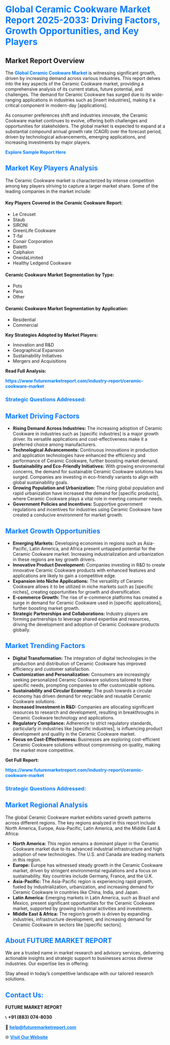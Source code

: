 <h1 style="color: #007BFF;">Global Ceramic Cookware Market Report 2025-2033: Driving Factors, Growth Opportunities, and Key Players</h1>

<section id="overview">
<h2>Market Report Overview</h2>
<p>The <a href="https://www.futuremarketreport.com/industry-report/ceramic-cookware-market" style="color: #007BFF; text-decoration: none;"><strong>Global Ceramic Cookware Market</strong></a> is witnessing significant growth, driven by increasing demand across various industries. This report delves into the key aspects of the Ceramic Cookware market, providing a comprehensive analysis of its current status, future potential, and challenges. The demand for Ceramic Cookware has surged due to its wide-ranging applications in industries such as [insert industries], making it a critical component in modern-day [applications].</p>
<p>As consumer preferences shift and industries innovate, the Ceramic Cookware market continues to evolve, offering both challenges and opportunities for stakeholders. The global market is expected to expand at a substantial compound annual growth rate (CAGR) over the forecast period, driven by technological advancements, emerging applications, and increasing investments by major players.</p>
</section>

<section id="overview">
<p><a href="https://www.futuremarketreport.com/request-sample/reportId=49070" style="color: #007BFF; text-decoration: none;"><strong>Explore Sample Report Here</strong></a></p>
</section>

<section id="key-players">
<h2 style="color: #007BFF;">Market Key Players Analysis</h2>
<p>The Ceramic Cookware market is characterized by intense competition among key players striving to capture a larger market share. Some of the leading companies in the market include:</p>
<h4>Key Players Covered in the Ceramic Cookware Report:</h4>
<ul><li>Le Creuset</li><li>Staub</li><li>SIRONI</li><li>GreenLife Cookware</li><li>T-fal</li><li>Conair Corporation</li><li>Bialetti</li><li>Calphalon</li><li>OneidaLimited</li><li>Healthy Ledgend Cookware</li></ul>
<h4>Ceramic Cookware Market Segmentation by Type:</h4>
<ul><li>Pots</li><li>Pans</li><li>Other</li></ul>

<h4>Ceramic Cookware Market Segmentation by Application:</h4>
<ul><li>Residential</li><li>Commercial</li></ul>
<p><strong>Key Strategies Adopted by Market Players:</strong></p>
<ul>
<li>Innovation and R&D</li>
<li>Geographical Expansion</li>
<li>Sustainability Initiatives</li>
<li>Mergers and Acquisitions</li>
</ul>
</section>

<section>
<p><strong>Read Full Analysis: </strong></p><a href="https://www.futuremarketreport.com/industry-report/ceramic-cookware-market" style="color: #007BFF; text-decoration: none;"><strong>https://www.futuremarketreport.com/industry-report/ceramic-cookware-market</strong></a>
<h3 style="color: #007BFF;">Strategic Questions Addressed:</h3>
</section>

<section id="driving-factors">
<h2 style="color: #007BFF;">Market Driving Factors</h2>
<ul>
<li><strong>Rising Demand Across Industries:</strong> The increasing adoption of Ceramic Cookware in industries such as [specific industries] is a major growth driver. Its versatile applications and cost-effectiveness make it a preferred choice among manufacturers.</li>
<li><strong>Technological Advancements:</strong> Continuous innovations in production and application technologies have enhanced the efficiency and performance of Ceramic Cookware, further boosting market demand.</li>
<li><strong>Sustainability and Eco-Friendly Initiatives:</strong> With growing environmental concerns, the demand for sustainable Ceramic Cookware solutions has surged. Companies are investing in eco-friendly variants to align with global sustainability goals.</li>
<li><strong>Growing Population and Urbanization:</strong> The rising global population and rapid urbanization have increased the demand for [specific products], where Ceramic Cookware plays a vital role in meeting consumer needs.</li>
<li><strong>Government Policies and Incentives:</strong> Supportive government regulations and incentives for industries using Ceramic Cookware have created a conducive environment for market growth.</li>
</ul>
</section>

<section id="growth-opportunities">
<h2 style="color: #007BFF;">Market Growth Opportunities</h2>
<ul>
<li><strong>Emerging Markets:</strong> Developing economies in regions such as Asia-Pacific, Latin America, and Africa present untapped potential for the Ceramic Cookware market. Increasing industrialization and urbanization in these regions are key growth drivers.</li>
<li><strong>Innovative Product Development:</strong> Companies investing in R&D to create innovative Ceramic Cookware products with enhanced features and applications are likely to gain a competitive edge.</li>
<li><strong>Expansion into Niche Applications:</strong> The versatility of Ceramic Cookware allows it to be utilized in niche markets such as [specific niches], creating opportunities for growth and diversification.</li>
<li><strong>E-commerce Growth:</strong> The rise of e-commerce platforms has created a surge in demand for Ceramic Cookware used in [specific applications], further boosting market growth.</li>
<li><strong>Strategic Partnerships and Collaborations:</strong> Industry players are forming partnerships to leverage shared expertise and resources, driving the development and adoption of Ceramic Cookware products globally.</li>
</ul>
</section>

<section id="trending-factors">
<h2 style="color: #007BFF;">Market Trending Factors</h2>
<ul>
<li><strong>Digital Transformation:</strong> The integration of digital technologies in the production and distribution of Ceramic Cookware has improved efficiency and customer satisfaction.</li>
<li><strong>Customization and Personalization:</strong> Consumers are increasingly seeking personalized Ceramic Cookware solutions tailored to their specific needs, prompting companies to offer customizable options.</li>
<li><strong>Sustainability and Circular Economy:</strong> The push towards a circular economy has driven demand for recyclable and reusable Ceramic Cookware solutions.</li>
<li><strong>Increased Investment in R&D:</strong> Companies are allocating significant resources to research and development, resulting in breakthroughs in Ceramic Cookware technology and applications.</li>
<li><strong>Regulatory Compliance:</strong> Adherence to strict regulatory standards, particularly in industries like [specific industries], is influencing product development and quality in the Ceramic Cookware market.</li>
<li><strong>Focus on Cost-Effectiveness:</strong> Businesses are exploring cost-efficient Ceramic Cookware solutions without compromising on quality, making the market more competitive.</li>
</ul>
</section>

<section>
<p><strong>Get Full Report: </strong></p><a href="https://www.futuremarketreport.com/industry-report/ceramic-cookware-market" style="color: #007BFF; text-decoration: none;"><strong>https://www.futuremarketreport.com/industry-report/ceramic-cookware-market</strong></a>
<h3 style="color: #007BFF;">Strategic Questions Addressed:</h3>
</section>


<section id="regional-analysis">
<h2 style="color: #007BFF;">Market Regional Analysis</h2>
<p>The global Ceramic Cookware market exhibits varied growth patterns across different regions. The key regions analyzed in this report include North America, Europe, Asia-Pacific, Latin America, and the Middle East & Africa:</p>
<ul>
<li><strong>North America:</strong> This region remains a dominant player in the Ceramic Cookware market due to its advanced industrial infrastructure and high adoption of new technologies. The U.S. and Canada are leading markets in this region.</li>
<li><strong>Europe:</strong> Europe has witnessed steady growth in the Ceramic Cookware market, driven by stringent environmental regulations and a focus on sustainability. Key countries include Germany, France, and the U.K.</li>
<li><strong>Asia-Pacific:</strong> The Asia-Pacific region is experiencing rapid growth, fueled by industrialization, urbanization, and increasing demand for Ceramic Cookware in countries like China, India, and Japan.</li>
<li><strong>Latin America:</strong> Emerging markets in Latin America, such as Brazil and Mexico, present significant opportunities for the Ceramic Cookware market, supported by growing industrial activities and investments.</li>
<li><strong>Middle East & Africa:</strong> The region’s growth is driven by expanding industries, infrastructure development, and increasing demand for Ceramic Cookware in sectors like [specific sectors].</li>
</ul>
</section>

<footer>
<h2 style="color: #007BFF;">About FUTURE MARKET REPORT</h2>
<p>We are a trusted name in market research and advisory services, delivering actionable insights and strategic support to businesses across diverse industries. Our expertise lies in offering:</p>

<p>Stay ahead in today’s competitive landscape with our tailored research solutions.</p>

<h2 style="color: #007BFF;">Contact Us:</h2>
<p><strong>FUTURE MARKET REPORT</strong></p>
<p>📞 <strong>+91 (883) 074-8030</strong></p>
<p>📧 <strong><a href="mailto:help@futuremarketreport.com" style="color: #007BFF;">help@futuremarketreport.com</a></strong></p>
<p>🌐 <strong><a href="https://www.futuremarketreport.com/" style="color: #007BFF;">Visit Our Website</a></strong></p>
</footer>